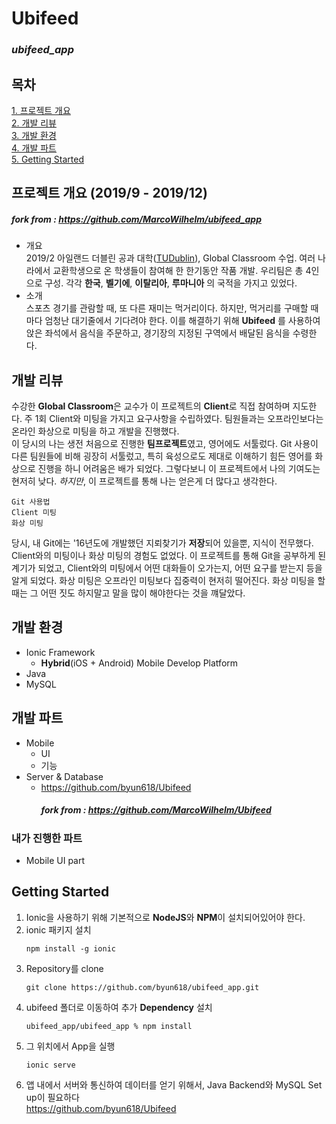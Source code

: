 # Ubifeed 
### _ubifeed_app_

## 목차
[1. 프로젝트 개요](#프로젝트-개요)   
[2. 개발 리뷰](#개발-리뷰)  
[3. 개발 환경](#개발-환경)  
[4. 개발 파트](#개발-파트)  
[5. Getting Started](#Getting-Started)

## 프로젝트 개요 (2019/9 - 2019/12)
##### fork from : https://github.com/MarcoWilhelm/ubifeed_app
* 개요  
2019/2 아일랜드 더블린 공과 대학([TUDublin](https://www.tudublin.ie/)), Global Classroom 수업. 여러 나라에서 교환학생으로 온 학생들이 참여해 한 한기동안 작품 개발. 우리팀은 총 4인으로 구성. 각각 __한국__, __벨기에__, __이탈리아__, __루마니아__ 의 국적을 가지고 있었다.
* 소개  
스포츠 경기를 관람할 때, 또 다른 재미는 먹거리이다. 하지만, 먹거리를 구매할 때 마다 엄청난 대기줄에서 기다려야 한다. 이를 해결하기 위해 __Ubifeed__ 를 사용하여 앉은 좌석에서 음식을 주문하고, 경기장의 지정된 구역에서 배달된 음식을 수령한다.

## 개발 리뷰
수강한 **Global Classroom**은 교수가 이 프로젝트의 **Client**로 직접 참여하며 지도한다. 주 1회 Client와 미팅을 가지고 요구사항을 수립하였다. 팀원들과는 오프라인보다는 온라인 화상으로 미팅을 하고 개발을 진행했다.   
이 당시의 나는 생전 처음으로 진행한 **팀프로젝트**였고, 영어에도 서툴렀다. Git 사용이 다른 팀원들에 비해 굉장히 서툴렀고, 특히 육성으로도 제대로 이해하기 힘든 영어를 화상으로 진행을 하니 어려움은 배가 되었다. 그렇다보니 이 프로젝트에서 나의 기여도는 현저히 낮다. _하지만_, 이 프로젝트를 통해 나는 얻은게 더 많다고 생각한다.      
```
Git 사용법
Client 미팅
화상 미팅     
```
당시, 내 Git에는 '16년도에 개발했던 지뢰찾기가 **저장**되어 있을뿐, 지식이 전무했다. Client와의 미팅이나 화상 미팅의 경험도 없었다. 이 프로젝트를 통해 Git을 공부하게 된 계기가 되었고, Client와의 미팅에서 어떤 대화들이 오가는지, 어떤 요구를 받는지 등을 알게 되었다. 화상 미팅은 오프라인 미팅보다 집중력이 현저히 떨어진다. 화상 미팅을 할때는 그 어떤 짓도 하지말고 말을 많이 해야한다는 것을 꺠달았다.

## 개발 환경
* Ionic Framework   
    * __Hybrid__(iOS + Android) Mobile Develop Platform
* Java
* MySQL

## 개발 파트
* Mobile    
    * UI    
    * 기능
* Server & Database     
    * https://github.com/byun618/Ubifeed    
        ##### fork from : https://github.com/MarcoWilhelm/Ubifeed
### 내가 진행한 파트
* Mobile UI part

## Getting Started
1. Ionic을 사용하기 위해 기본적으로 **NodeJS**와 **NPM**이 설치되어있어야 한다.
2. ionic 패키지 설치
    ```
    npm install -g ionic
    ```
3. Repository를 clone
    ```
    git clone https://github.com/byun618/ubifeed_app.git
    ```
4. ubifeed 폴더로 이동하여 추가 **Dependency** 설치
    ```
    ubifeed_app/ubifeed_app % npm install
    ```
5. 그 위치에서 App을 실행
    ```
    ionic serve
    ```
6. 앱 내에서 서버와 통신하여 데이터를 얻기 위해서, Java Backend와 MySQL Set up이 필요하다   
        https://github.com/byun618/Ubifeed
    
